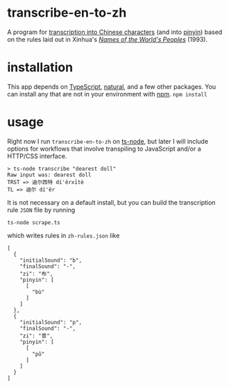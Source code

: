# transcribe-en-to-zh
A program for [transcription into Chinese characters](https://en.wikipedia.org/wiki/Transcription_into_Chinese_characters) (and into [pinyin](https://en.wikipedia.org/wiki/Pinyin)) based on the rules laid out in Xinhua's *[Names of the World's Peoples](https://books.google.com/books/about/Names_of_the_World_s_Peoples.html?id=cFihRAAACAAJ)* (1993).

# installation
This app depends on [TypeScript](https://github.com/Microsoft/TypeScript), [natural](https://github.com/NaturalNode/natural), and a few other packages. You can install any that are not in your environment with [npm](https://www.npmjs.com/).
``` npm install ```

# usage
Right now I run `transcribe-en-to-zh` on [ts-node](https://github.com/TypeStrong/ts-node), but later I will include options for workflows that involve transpiling to JavaScript and/or a HTTP/CSS interface.
```
> ts-node transcribe "dearest doll"
Raw input was: dearest doll
TRST => 迪尔西特 dí'ěrxītè
TL => 迪尔 dí'ěr
```

It is not necessary on a default install, but you can build the transcription rule `JSON` file by running
```
ts-node scrape.ts
```
which writes rules in `zh-rules.json` like
```
[
  {
    "initialSound": "b",
    "finalSound": "-",
    "zi": "布",
    "pinyin": [
      [
        "bù"
      ]
    ]
  },
  {
    "initialSound": "p",
    "finalSound": "-",
    "zi": "普",
    "pinyin": [
      [
        "pǔ"
      ]
    ]
  }
]
```
